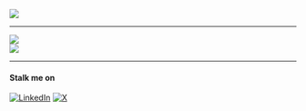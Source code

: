 [![](https://visitcount.itsvg.in/api?id=Siddgh&icon=3&color=6)](https://visitcount.itsvg.in)

---

![](https://github-readme-streak-stats.herokuapp.com/?user=Siddgh&theme=discord_old_blurple&hide_border=false#gh-dark-mode-only)<br/>
![](https://github-readme-stats.vercel.app/api/top-langs/?username=Siddgh&theme=discord_old_blurple&hide_border=false&include_all_commits=false&count_private=false&layout=compact#gh-dark-mode-only)

---
#### Stalk me on
[![LinkedIn](https://img.shields.io/badge/LinkedIn-%230077B5.svg?logo=linkedin&logoColor=white)](https://linkedin.com/in/https://www.linkedin.com/in/siddheshdighe/) [![X](https://img.shields.io/badge/X-black.svg?logo=X&logoColor=white)](https://x.com/https://twitter.com/SiddsCodeBase) 

<!-- Proudly created with GPRM ( https://gprm.itsvg.in ) -->
